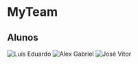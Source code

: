 # MyTeam
## Alunos
![Luís Eduardo](https://avatars.githubusercontent.com/u/30378266?v=4?w=100) ![Alex Gabriel](https://avatars.githubusercontent.com/u/48251728?v=4?w=100) ![José Vitor](https://avatars.githubusercontent.com/u/43173012?v=4w?=100) 
